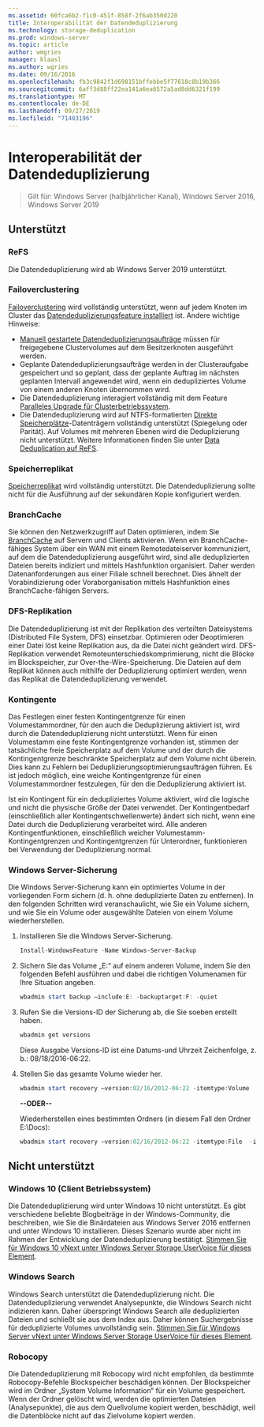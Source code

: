 ```yaml
---
ms.assetid: 60fca6b2-f1c0-451f-858f-2f6ab350d220
title: Interoperabilität der Datendeduplizierung
ms.technology: storage-deduplication
ms.prod: windows-server
ms.topic: article
author: wmgries
manager: klaasl
ms.author: wgries
ms.date: 09/16/2016
ms.openlocfilehash: fb3c9842f1d698151bffebbe5f77618c8b19b366
ms.sourcegitcommit: 6aff3d88ff22ea141a6ea6572a5ad8dd6321f199
ms.translationtype: MT
ms.contentlocale: de-DE
ms.lasthandoff: 09/27/2019
ms.locfileid: "71403196"
---
```

# <a name="data-deduplication-interoperability"></a>Interoperabilität der Datendeduplizierung

> Gilt für: Windows Server (halbjährlicher Kanal), Windows Server 2016, Windows Server 2019

## <a name="supported"></a>Unterstützt

### <a name="refs"></a>ReFS
Die Datendeduplizierung wird ab Windows Server 2019 unterstützt. 

### <a name="failover-clustering"></a>Failoverclustering

[Failoverclustering](../..//failover-clustering/failover-clustering-overview.md) wird vollständig unterstützt, wenn auf jedem Knoten im Cluster das [Datendeduplizierungsfeature installiert](install-enable.md#install-dedup) ist. Andere wichtige Hinweise:

* [Manuell gestartete Datendeduplizierungsaufträge](run.md#running-dedup-jobs-manually) müssen für freigegebene Clustervolumes auf dem Besitzerknoten ausgeführt werden.
* Geplante Datendeduplizierungsaufträge werden in der Clusteraufgabe gespeichert und so geplant, dass der geplante Auftrag im nächsten geplanten Intervall angewendet wird, wenn ein dedupliziertes Volume von einem anderen Knoten übernommen wird.
* Die Datendeduplizierung interagiert vollständig mit dem Feature [Paralleles Upgrade für Clusterbetriebssystem](../..//failover-clustering/cluster-operating-system-rolling-upgrade.md).
* Die Datendeduplizierung wird auf NTFS-formatierten [Direkte Speicherplätze](../storage-spaces/storage-spaces-direct-overview.md)-Datenträgern vollständig unterstützt (Spiegelung oder Parität). Auf Volumes mit mehreren Ebenen wird die Deduplizierung nicht unterstützt. Weitere Informationen finden Sie unter [Data Deduplication auf ReFS](#unsupported).

### <a name="storage-replica"></a>Speicherreplikat
[Speicherreplikat](../storage-replica/storage-replica-overview.md) wird vollständig unterstützt. Die Datendeduplizierung sollte nicht für die Ausführung auf der sekundären Kopie konfiguriert werden.

### <a name="branchcache"></a>BranchCache
Sie können den Netzwerkzugriff auf Daten optimieren, indem Sie [BranchCache](../../networking/branchcache/branchcache.md) auf Servern und Clients aktivieren. Wenn ein BranchCache-fähiges System über ein WAN mit einem Remotedateiserver kommuniziert, auf dem die Datendeduplizierung ausgeführt wird, sind alle deduplizierten Dateien bereits indiziert und mittels Hashfunktion organisiert. Daher werden Datenanforderungen aus einer Filiale schnell berechnet. Dies ähnelt der Vorabindizierung oder Voraborganisation mittels Hashfunktion eines BranchCache-fähigen Servers.

### <a name="dfs-replication"></a>DFS-Replikation
Die Datendeduplizierung ist mit der Replikation des verteilten Dateisystems (Distributed File System, DFS) einsetzbar. Optimieren oder Deoptimieren einer Datei löst keine Replikation aus, da die Datei nicht geändert wird. DFS-Replikation verwendet Remoteunterschiedskomprimierung, nicht die Blöcke im Blockspeicher, zur Over-the-Wire-Speicherung. Die Dateien auf dem Replikat können auch mithilfe der Deduplizierung optimiert werden, wenn das Replikat die Datendeduplizierung verwendet.

### <a name="quotas"></a>Kontingente
Das Festlegen einer festen Kontingentgrenze für einen Volumestammordner, für den auch die Deduplizierung aktiviert ist, wird durch die Datendeduplizierung nicht unterstützt. Wenn für einen Volumestamm eine feste Kontingentgrenze vorhanden ist, stimmen der tatsächliche freie Speicherplatz auf dem Volume und der durch die Kontingentgrenze beschränkte Speicherplatz auf dem Volume nicht überein. Dies kann zu Fehlern bei Deduplizierungsoptimierungsaufträgen führen. Es ist jedoch möglich, eine weiche Kontingentgrenze für einen Volumestammordner festzulegen, für den die Deduplizierung aktiviert ist. 

Ist ein Kontingent für ein dedupliziertes Volume aktiviert, wird die logische und nicht die physische Größe der Datei verwendet. Der Kontingentbedarf (einschließlich aller Kontingentschwellenwerte) ändert sich nicht, wenn eine Datei durch die Deduplizierung verarbeitet wird. Alle anderen Kontingentfunktionen, einschließlich weicher Volumestamm-Kontingentgrenzen und Kontingentgrenzen für Unterordner, funktionieren bei Verwendung der Deduplizierung normal.

### <a name="windows-server-backup"></a>Windows Server-Sicherung
Die Windows Server-Sicherung kann ein optimiertes Volume in der vorliegenden Form sichern (d. h. ohne deduplizierte Daten zu entfernen). In den folgenden Schritten wird veranschaulicht, wie Sie ein Volume sichern, und wie Sie ein Volume oder ausgewählte Dateien von einem Volume wiederherstellen.
1. Installieren Sie die Windows Server-Sicherung.  
    ```PowerShell
    Install-WindowsFeature -Name Windows-Server-Backup
    ```

2. Sichern Sie das Volume „E:“ auf einem anderen Volume, indem Sie den folgenden Befehl ausführen und dabei die richtigen Volumenamen für Ihre Situation angeben.  
    ```PowerShell
    wbadmin start backup –include:E: -backuptarget:F: -quiet
    ```
3. Rufen Sie die Versions-ID der Sicherung ab, die Sie soeben erstellt haben.

    ```PowerShell
    wbadmin get versions
    ```

    Diese Ausgabe Versions-ID ist eine Datums-und Uhrzeit Zeichenfolge, z. b.: 08/18/2016-06:22.

4. Stellen Sie das gesamte Volume wieder her.
    ```PowerShell
    wbadmin start recovery –version:02/16/2012-06:22 -itemtype:Volume  -items:E: -recoveryTarget:E:
    ```

    **--ODER--**  

    Wiederherstellen eines bestimmten Ordners (in diesem Fall den Ordner E:\Docs):
    ```PowerShell
    wbadmin start recovery –version:02/16/2012-06:22 -itemtype:File  -items:E:\Docs  -recursive
    ```

## <a name="unsupported"></a>Nicht unterstützt

### <a name="windows-10-client-os"></a>Windows 10 (Client Betriebssystem)
Die Datendeduplizierung wird unter Windows 10 nicht unterstützt. Es gibt verschiedene beliebte Blogbeiträge in der Windows-Community, die beschreiben, wie Sie die Binärdateien aus Windows Server 2016 entfernen und unter Windows 10 installieren. Dieses Szenario wurde aber nicht im Rahmen der Entwicklung der Datendeduplizierung bestätigt. [Stimmen Sie für Windows 10 vNext unter Windows Server Storage UserVoice für dieses Element](https://windowsserver.uservoice.com/forums/295056-storage/suggestions/9011008-add-deduplication-support-to-client-os).

### <a name="windows-search"></a>Windows Search
Windows Search unterstützt die Datendeduplizierung nicht. Die Datendeduplizierung verwendet Analysepunkte, die Windows Search nicht indizieren kann. Daher überspringt Windows Search alle deduplizierten Dateien und schließt sie aus dem Index aus. Daher können Suchergebnisse für deduplizierte Volumes unvollständig sein. [Stimmen Sie für Windows Server vNext unter Windows Server Storage UserVoice für dieses Element](https://windowsserver.uservoice.com/forums/295056-storage/suggestions/17888647-make-windows-search-service-work-with-data-dedupli).

### <a name="robocopy"></a>Robocopy
Die Datendeduplizierung mit Robocopy wird nicht empfohlen, da bestimmte Robocopy-Befehle Blockspeicher beschädigen können. Der Blockspeicher wird im Ordner „System Volume Information“ für ein Volume gespeichert. Wenn der Ordner gelöscht wird, werden die optimierten Dateien (Analysepunkte), die aus dem Quellvolume kopiert werden, beschädigt, weil die Datenblöcke nicht auf das Zielvolume kopiert werden.
